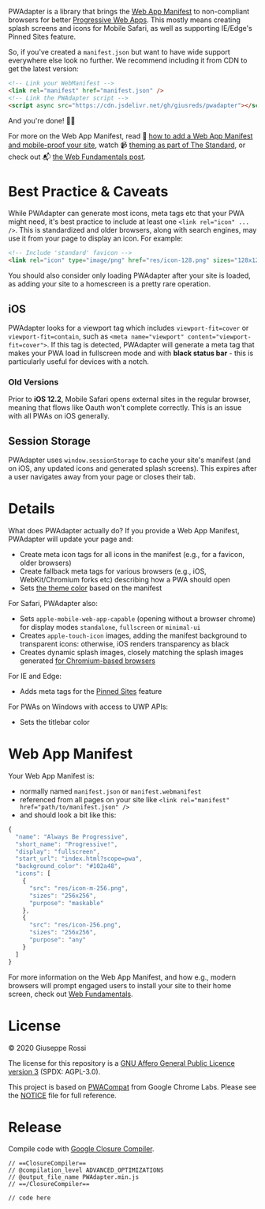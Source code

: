 PWAdapter is a library that brings the [Web App Manifest](https://developers.google.com/web/fundamentals/web-app-manifest/) to non-compliant browsers for better [Progressive Web Apps](https://en.wikipedia.org/wiki/Progressive_Web_Apps).
This mostly means creating splash screens and icons for Mobile Safari, as well as supporting IE/Edge's Pinned Sites feature.

So, if you've created a `manifest.json` but want to have wide support everywhere else look no further.
We recommend including it from CDN to get the latest version:

```html
<!-- Link your WebManifest -->
<link rel="manifest" href="manifest.json" />
<!-- Link the PWAdapter script -->
<script async src="https://cdn.jsdelivr.net/gh/giusreds/pwadapter"></script>
```

And you're done! 🎉📄

For more on the Web App Manifest, read 📖 [how to add a Web App Manifest and mobile-proof your site](https://medium.com/dev-channel/how-to-add-a-web-app-manifest-and-mobile-proof-your-site-450e6e485638), watch 📹 [theming as part of The Standard](https://www.youtube.com/watch?v=5fEMTxpA6BA), or check out 📬 [the Web Fundamentals post](https://developers.google.com/web/fundamentals/web-app-manifest/).


# Best Practice &amp; Caveats

While PWAdapter can generate most icons, meta tags etc that your PWA might need, it's best practice to include at least one `<link rel="icon" ... />`.
This is standardized and older browsers, along with search engines, may use it from your page to display an icon.
For example:

```html
<!-- Include 'standard' favicon -->
<link rel="icon" type="image/png" href="res/icon-128.png" sizes="128x128" />
```

You should also consider only loading PWAdapter after your site is loaded, as adding your site to a homescreen is a pretty rare operation.

## iOS

PWAdapter looks for a viewport tag which includes `viewport-fit=cover` or `viewport-fit=contain`, such as `<meta name="viewport" content="viewport-fit=cover">`.
If this tag is detected, PWAdapter will generate a meta tag that makes your PWA load in fullscreen mode and with **black status bar** - this is particularly useful for devices with a notch.

<!--
You can customize the generated splash screen's font by using a CSS Variable.
For example:

```html
<style>
  link[rel="manifest"] {
     --PWAdapter-splash-font: 24px Verdana;
  }
</style>
```

This is set directly as a [canvas font](https://developer.mozilla.org/en-US/docs/Web/API/CanvasRenderingContext2D/font), so you must as a minimum include size _and_ family.
The default value is "24px HelveticaNeue-CondensedBold".

⚠️ PWAdapter won't wait for your fonts to load, so if you're using custom fonts, be sure to only load the library after they're ready.
-->

### Old Versions

Prior to **iOS 12.2**, Mobile Safari opens external sites in the regular browser, meaning that flows like Oauth won't complete correctly.
This is an issue with all PWAs on iOS generally.

## Session Storage

PWAdapter uses `window.sessionStorage` to cache your site's manifest (and on iOS, any updated icons and generated splash screens).
This expires after a user navigates away from your page or closes their tab.

# Details

What does PWAdapter actually do?
If you provide a Web App Manifest, PWAdapter will update your page and:

* Create meta icon tags for all icons in the manifest (e.g., for a favicon, older browsers)
* Create fallback meta tags for various browsers (e.g., iOS, WebKit/Chromium forks etc) describing how a PWA should open
* Sets [the theme color](https://developers.google.com/web/updates/2014/11/Support-for-theme-color-in-Chrome-39-for-Android) based on the manifest

For Safari, PWAdapter also:

* Sets `apple-mobile-web-app-capable` (opening without a browser chrome) for display modes `standalone`, `fullscreen` or `minimal-ui`
* Creates `apple-touch-icon` images, adding the manifest background to transparent icons: otherwise, iOS renders transparency as black
* Creates dynamic splash images, closely matching the splash images generated [for Chromium-based browsers](https://cs.chromium.org/chromium/src/chrome/android/java/src/org/chromium/chrome/browser/webapps/WebappSplashScreenController.java?type=cs&q=webappsplash&sq=package:chromium&g=0&l=70)

For IE and Edge:

* Adds meta tags for the [Pinned Sites](https://blogs.msdn.microsoft.com/jennifer/2011/04/20/ie-pinned-sites-part-1-what-are-pinned-sites/) feature

For PWAs on Windows with access to UWP APIs:

* Sets the titlebar color

# Web App Manifest

Your Web App Manifest is:

* normally named `manifest.json` or `manifest.webmanifest`
* referenced from all pages on your site like `<link rel="manifest" href="path/to/manifest.json" />`
* and should look a bit like this:

```js
{
  "name": "Always Be Progressive",
  "short_name": "Progressive!",
  "display": "fullscreen",
  "start_url": "index.html?scope=pwa",
  "background_color": "#102a48",
  "icons": [
    {
      "src": "res/icon-m-256.png",
      "sizes": "256x256",
      "purpose": "maskable"
    },
    {
      "src": "res/icon-256.png",
      "sizes": "256x256",
      "purpose": "any"
    }
  ]
}
```

For more information on the Web App Manifest, and how e.g., modern browsers will prompt engaged users to install your site to their home screen, check out [Web Fundamentals](https://developers.google.com/web/fundamentals/web-app-manifest/).

# License

&copy; 2020 Giuseppe Rossi

The license for this repository is a [GNU Affero General Public Licence version 3](LICENSE) (SPDX: AGPL-3.0). 

This project is based on [PWACompat](https://github.com/GoogleChromeLabs/pwacompat/) from Google Chrome Labs. Please see the [NOTICE](NOTICE) file for full reference.

# Release

Compile code with [Google Closure Compiler](https://closure-compiler.appspot.com/home).

```
// ==ClosureCompiler==
// @compilation_level ADVANCED_OPTIMIZATIONS
// @output_file_name PWAdapter.min.js
// ==/ClosureCompiler==

// code here
```